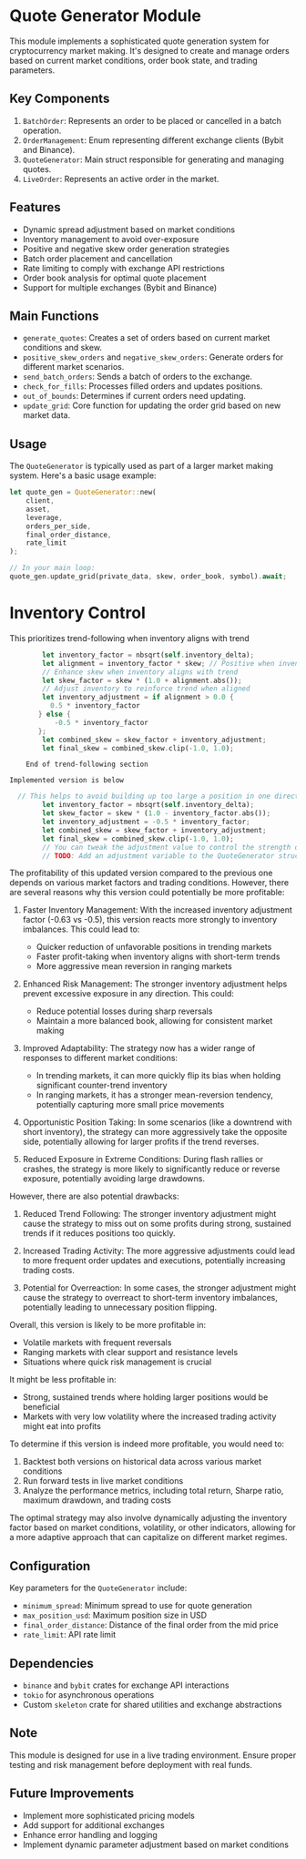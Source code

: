 # Quote Generator Module

This module implements a sophisticated quote generation system for cryptocurrency market making. It's designed to create and manage orders based on current market conditions, order book state, and trading parameters.

## Key Components

1. `BatchOrder`: Represents an order to be placed or cancelled in a batch operation.
2. `OrderManagement`: Enum representing different exchange clients (Bybit and Binance).
3. `QuoteGenerator`: Main struct responsible for generating and managing quotes.
4. `LiveOrder`: Represents an active order in the market.

## Features

- Dynamic spread adjustment based on market conditions
- Inventory management to avoid over-exposure
- Positive and negative skew order generation strategies
- Batch order placement and cancellation
- Rate limiting to comply with exchange API restrictions
- Order book analysis for optimal quote placement
- Support for multiple exchanges (Bybit and Binance)

## Main Functions

- `generate_quotes`: Creates a set of orders based on current market conditions and skew.
- `positive_skew_orders` and `negative_skew_orders`: Generate orders for different market scenarios.
- `send_batch_orders`: Sends a batch of orders to the exchange.
- `check_for_fills`: Processes filled orders and updates positions.
- `out_of_bounds`: Determines if current orders need updating.
- `update_grid`: Core function for updating the order grid based on new market data.

## Usage

The `QuoteGenerator` is typically used as part of a larger market making system. Here's a basic usage example:

```rust
let quote_gen = QuoteGenerator::new(
    client,
    asset,
    leverage,
    orders_per_side,
    final_order_distance,
    rate_limit
);

// In your main loop:
quote_gen.update_grid(private_data, skew, order_book, symbol).await;
```

# Inventory Control

  This prioritizes trend-following when inventory aligns with trend

```rust
        let inventory_factor = nbsqrt(self.inventory_delta);
        let alignment = inventory_factor * skew; // Positive when inventory aligns with trend
        // Enhance skew when inventory aligns with trend
        let skew_factor = skew * (1.0 + alignment.abs());
        // Adjust inventory to reinforce trend when aligned
        let inventory_adjustment = if alignment > 0.0 {
          0.5 * inventory_factor
       } else {
           -0.5 * inventory_factor
       };
        let combined_skew = skew_factor + inventory_adjustment;
        let final_skew = combined_skew.clip(-1.0, 1.0);
```

        End of trend-following section

    Implemented version is below
```rust
  // This helps to avoid building up too large a position in one direction.
        let inventory_factor = nbsqrt(self.inventory_delta);
        let skew_factor = skew * (1.0 - inventory_factor.abs());
        let inventory_adjustment = -0.5 * inventory_factor;
        let combined_skew = skew_factor + inventory_adjustment;
        let final_skew = combined_skew.clip(-1.0, 1.0);
        // You can tweak the adjustment value to control the strength of the adjustment. 
        // TODO: Add an adjustment variable to the QuoteGenerator struct
 ```

The profitability of this updated version compared to the previous one depends on various market factors and trading conditions. However, there are several reasons why this version could potentially be more profitable:

1. Faster Inventory Management:
   With the increased inventory adjustment factor (-0.63 vs -0.5), this version reacts more strongly to inventory imbalances. This could lead to:
   - Quicker reduction of unfavorable positions in trending markets
   - Faster profit-taking when inventory aligns with short-term trends
   - More aggressive mean reversion in ranging markets

2. Enhanced Risk Management:
   The stronger inventory adjustment helps prevent excessive exposure in any direction. This could:
   - Reduce potential losses during sharp reversals
   - Maintain a more balanced book, allowing for consistent market making

3. Improved Adaptability:
   The strategy now has a wider range of responses to different market conditions:
   - In trending markets, it can more quickly flip its bias when holding significant counter-trend inventory
   - In ranging markets, it has a stronger mean-reversion tendency, potentially capturing more small price movements

4. Opportunistic Position Taking:
   In some scenarios (like a downtrend with short inventory), the strategy can more aggressively take the opposite side, potentially allowing for larger profits if the trend reverses.

5. Reduced Exposure in Extreme Conditions:
   During flash rallies or crashes, the strategy is more likely to significantly reduce or reverse exposure, potentially avoiding large drawdowns.

However, there are also potential drawbacks:

1. Reduced Trend Following:
   The stronger inventory adjustment might cause the strategy to miss out on some profits during strong, sustained trends if it reduces positions too quickly.

2. Increased Trading Activity:
   The more aggressive adjustments could lead to more frequent order updates and executions, potentially increasing trading costs.

3. Potential for Overreaction:
   In some cases, the stronger adjustment might cause the strategy to overreact to short-term inventory imbalances, potentially leading to unnecessary position flipping.

Overall, this version is likely to be more profitable in:

- Volatile markets with frequent reversals
- Ranging markets with clear support and resistance levels
- Situations where quick risk management is crucial

It might be less profitable in:

- Strong, sustained trends where holding larger positions would be beneficial
- Markets with very low volatility where the increased trading activity might eat into profits

To determine if this version is indeed more profitable, you would need to:

1. Backtest both versions on historical data across various market conditions
2. Run forward tests in live market conditions
3. Analyze the performance metrics, including total return, Sharpe ratio, maximum drawdown, and trading costs

The optimal strategy may also involve dynamically adjusting the inventory factor based on market conditions, volatility, or other indicators, allowing for a more adaptive approach that can capitalize on different market regimes.

## Configuration

Key parameters for the `QuoteGenerator` include:
- `minimum_spread`: Minimum spread to use for quote generation
- `max_position_usd`: Maximum position size in USD
- `final_order_distance`: Distance of the final order from the mid price
- `rate_limit`: API rate limit

## Dependencies

- `binance` and `bybit` crates for exchange API interactions
- `tokio` for asynchronous operations
- Custom `skeleton` crate for shared utilities and exchange abstractions

## Note

This module is designed for use in a live trading environment. Ensure proper testing and risk management before deployment with real funds.

## Future Improvements

- Implement more sophisticated pricing models
- Add support for additional exchanges
- Enhance error handling and logging
- Implement dynamic parameter adjustment based on market conditions
